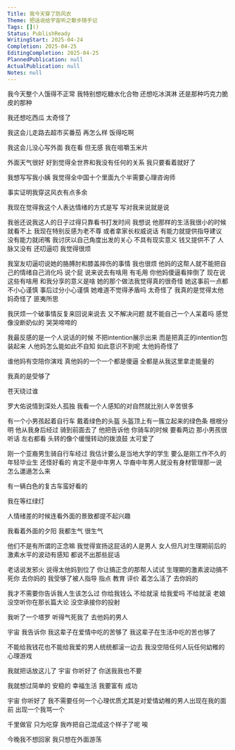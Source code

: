 ```yaml
---
Title: 我今天穿了防风衣
Theme: 把话说给宇宙听之散步随手记
Tags: []()
Status: PublishReady
WritingStart: 2025-04-24
Completion: 2025-04-25
EditingCompletion: 2025-04-25
PlannedPublication: null
ActualPublication: null
Notes: null
---
```


我今天整个人饿得不正常
我特别想吃糖水化合物
还想吃冰淇淋
还是那种巧克力脆皮的那种

我还想吃西瓜
太奇怪了

我这会儿走路去超市买番茄
再怎么样
饭得吃啊

我这会儿没心写外面
我在看
但无感
我在咀嚼玉米片

外面天气很好
好到觉得全世界和我没有任何的关系
我只要看着就好了

我想写写我小姨
我觉得全中国十个里面九个半需要心理咨询师

事实证明我穿这风衣有点多余

我现在觉得我这个人表达情绪的方式是写
写对我来说就是说

我爸还说我这人的日子过得只靠看书打发时间
我想说
他那样的生活我很小的时候就看不上
我现在特别反感为老不尊
或者拿家长权威说话
有能力就提供指导建议
没有能力就闭嘴
我讨厌以自己角度出发的关心
不具有现实意义
钱又提供不了
人脉又没有
还叨逼叨
我觉得很烦

我室友叨逼叨说她的胳膊肘和膝盖摔伤的事情
我也很烦
他妈的这帮人就不能把自己的情绪自己消化吗
说个屁
说来说去有啥用
有毛用
你他妈傻逼看摔倒了 现在说这些有啥用
和我分享的意义是啥
她的那个做法我觉得真的很奇怪
她这事前一点都不小心谨慎
事后过分小心谨慎
她难道不觉得矛盾吗
太奇怪了
我真的是觉得太他妈奇怪了
匪夷所思

我厌烦一个破事情反复来回说来说去
又不解决问题
就不能自己一个人呆着吗
感觉像没断奶似的
哭哭啼啼的

我最反感的是一个人说话的时候
不把intention展示出来
而是把真正的intention包装起来
人他妈怎么能如此不自知
如此意识不到呢
太他妈奇怪了

谁他妈有空陪你演戏
真他妈的一个一个都是傻逼
全都是从我这里拿走能量的

我真的是受够了

苍天绕过谁

罗大佑说情到深处人孤独
我看一个人感知的对自然就比别人辛苦很多

有一个小男孩起着自行车
戴着绿色的头盔
头盔顶上有一簇立起来的绿色条
根根分明
他从我身后经过
骑到前面去了
他把告诉他
你骑车的时候
要看两边
那小男孩很听话
左右都看
头转的像个缓慢转动的拨浪鼓
太可爱了

刚一个亚裔男生骑自行车经过
我估计要么是当地大学的学生
要么是刚工作不久的年轻毕业生
还怪好看的
肯定不是中年男人
华裔中年男人就没有身材管理那一说
怎么邋遢怎么来

有一辆白色的复古车蛮好看的

我在等红绿灯

人情绪差的时候连看外面的景致都提不起兴趣

我看着外面的夕阳 
我都生气
很生气

他们不是有所谓的正念嘛
我觉得宣扬这屁话的人是男人
女人但凡对生理期前后的激素水平的波动有感知
都说不出那些屁话

老话说发邪火
说得太他妈到位了
你让搞正念的那帮人试试
生理期的激素波动搞不死你
去你妈的
我受够了被人指导 指点 教育 评价 着怎么活了
去你妈的

我才不需要你告诉我人生该怎么过
你给我钱么
不给就滚
给我爱吗
不给就滚
老娘没空听你在那长篇大论
没空承接你的投射

我听了一个塔罗
听得气死我了
去他妈的男人

宇宙 
我告诉你
我这辈子在爱情中吃的苦够了
我这辈子在生活中吃的苦也够了

不能给我钱花也不能给我爱的男人统统都滚一边去
我没空陪任何人玩任何幼稚的心理游戏

我就把话放这儿了
宇宙
你听好了
你送我我也不要

我就想过简单的 安稳的 幸福生活
我要富有 成功 

宇宙
你听好了
我不需要任何一个心理优质尤其是对爱情幼稚的男人出现在我的面前
出现一个我骂一个

千里做官 只为吃穿
我咋把自己混成这个样子了呢
唉

今晚我不想回家
我只想在外面游荡

